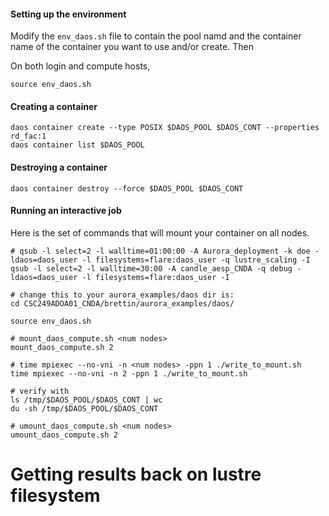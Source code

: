 #### Setting up the environment

Modify the ```env_daos.sh``` file to contain the pool namd and the container name of the container you want to use and/or create. Then

On both login and compute hosts, 

	source env_daos.sh


#### Creating a container

	daos container create --type POSIX $DAOS_POOL $DAOS_CONT --properties rd_fac:1
	daos container list $DAOS_POOL
	

#### Destroying a container

	daos container destroy --force $DAOS_POOL $DAOS_CONT



#### Running an interactive job

Here is the set of commands that will mount your container on all nodes.

```
# qsub -l select=2 -l walltime=01:00:00 -A Aurora_deployment -k doe -ldaos=daos_user -l filesystems=flare:daos_user -q lustre_scaling -I
qsub -l select=2 -l walltime=30:00 -A candle_aesp_CNDA -q debug -ldaos=daos_user -l filesystems=flare:daos_user -I
```

```
# change this to your aurora_examples/daos dir is:
cd CSC249ADOA01_CNDA/brettin/aurora_examples/daos/
```

```
source env_daos.sh 

# mount_daos_compute.sh <num nodes>
mount_daos_compute.sh 2

# time mpiexec --no-vni -n <num nodes> -ppn 1 ./write_to_mount.sh
time mpiexec --no-vni -n 2 -ppn 1 ./write_to_mount.sh

# verify with
ls /tmp/$DAOS_POOL/$DAOS_CONT | wc
du -sh /tmp/$DAOS_POOL/$DAOS_CONT
```

```
# umount_daos_compute.sh <num nodes>
umount_daos_compute.sh 2
```

# Getting results back on lustre filesystem

